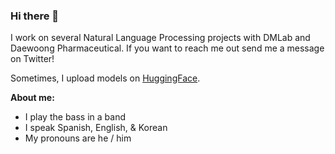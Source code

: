 ### Hi there 👋

<!--
**guialfaro053/guialfaro053** is a ✨ _special_ ✨ repository because its `README.md` (this file) appears on your GitHub profile.

Here are some ideas to get you started:
-->
I work on several Natural Language Processing projects with DMLab and Daewoong Pharmaceutical.
If you want to reach me out send me a message on Twitter!

Sometimes, I upload models on [HuggingFace](https://huggingface.co/guialfaro).

**About me:**
- I play the bass in a band
- I speak Spanish, English, & Korean
- My pronouns are he / him

